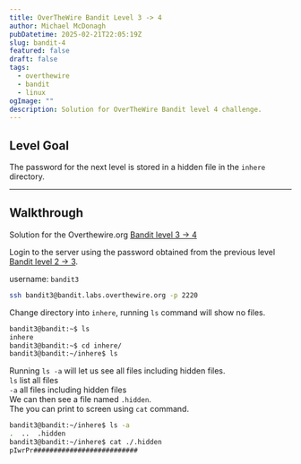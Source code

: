 ```yaml
---
title: OverTheWire Bandit Level 3 -> 4
author: Michael McDonagh
pubDatetime: 2025-02-21T22:05:19Z
slug: bandit-4
featured: false
draft: false
tags:
  - overthewire
  - bandit
  - linux
ogImage: ""
description: Solution for OverTheWire Bandit level 4 challenge.
---
```


## Level Goal

The password for the next level is stored in a hidden file in the `inhere` directory.

---

## Walkthrough

Solution for the Overthewire.org [Bandit level 3 -> 4](https://overthewire.org/wargames/bandit/bandit4.html)  

Login to the server using the password obtained from the previous level [Bandit level 2 -> 3](/posts/overthewire/bandit-3).

username: `bandit3`

```bash
ssh bandit3@bandit.labs.overthewire.org -p 2220
```

Change directory into `inhere`, running `ls` command will show no files.  

```bash
bandit3@bandit:~$ ls
inhere
bandit3@bandit:~$ cd inhere/
bandit3@bandit:~/inhere$ ls  

```

Running `ls -a` will let us see all files including hidden files.  
`ls` list all files  
`-a` all files including hidden files  
We can then see a file named `.hidden`.  
The you can print to screen using `cat` command.

```bash
bandit3@bandit:~/inhere$ ls -a
.  ..  .hidden
bandit3@bandit:~/inhere$ cat ./.hidden
pIwrPr##########################
```

